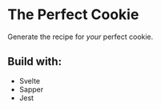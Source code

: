# The Perfect Cookie

Generate the recipe for _your_ perfect cookie.

## Build with:

- Svelte
- Sapper
- Jest
